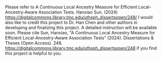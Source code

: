 Please refer to A Continuous Local Ancestry Measure for Efficient Local-Ancestry-Aware Association Tests. Hanxiao Sun. (2024) https://digitalcommons.library.tmc.edu/uthsph_dissertsopen/248/
I would also like to credit this project to Dr. Han Chen and other authors in developing and finalizing this project.
A detailed instruction will be available soon.
Please cite Sun, Hanxiao, "A Continuous Local Ancestry Measure for Efficient Local-Ancestry-Aware Association Tests" (2024). Dissertations & Theses (Open Access). 248. https://digitalcommons.library.tmc.edu/uthsph_dissertsopen/248 if you find this project is helpful to you.
